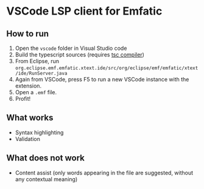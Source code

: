 # VSCode LSP client for Emfatic

## How to run

1. Open the `vscode` folder in Visual Studio code
2. Build the typescript sources (requires [tsc compiler](https://code.visualstudio.com/docs/typescript/typescript-compiling))
3. From Eclipse, run `org.eclipse.emf.emfatic.xtext.ide/src/org/eclipse/emf/emfatic/xtext/ide/RunServer.java`
4. Again from VSCode, press F5 to run a new VSCode instance with the extension.
5. Open a `.emf` file.
6. Profit!

## What works

- Syntax highlighting
- Validation

## What does not work

- Content assist (only words appearing in the file are suggested, without any contextual meaning)
